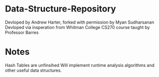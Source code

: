 # Data-Structure-Repository

 Devloped by Andrew Harter, forked with permission by Myan Sudharsanan
 Devloped via insperation from Whitman College CS270 course taught by Professor Barres

# Notes
 Hash Tables are unfinsihed
 Will implement runtime analysis algorithms and other useful data structures.
